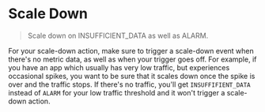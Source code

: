 # Scale Down

> Scale down on INSUFFICIENT_DATA as well as ALARM.

For your scale-down action, make sure to trigger a scale-down event when there's no metric data, as well as when your trigger goes off. For example, if you have an app which usually has very low traffic, but experiences occasional spikes, you want to be sure that it scales down once the spike is over and the traffic stops. If there's no traffic, you'll get `INSUFFIFIENT_DATA` instead of `ALARM` for your low traffic threshold and it won't trigger a scale-down action.
